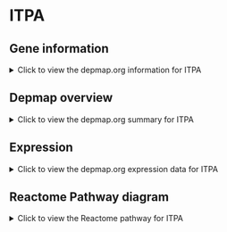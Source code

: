 <h1>ITPA</h1>

<h2>Gene information</h2>
<details>
  <summary>Click to view the depmap.org information for ITPA</summary>
  <p><a href="https://depmap.org/portal/gene/ITPA?tab=about" target="_BLANK">Open page in a new tab...</a></p>
  <iframe src="https://depmap.org/portal/gene/ITPA?tab=about" style="border:none;width:100%;height:800px"></iframe>
</details>

<h2>Depmap overview</h2>
<details>
  <summary>Click to view the depmap.org summary for ITPA</summary>
  <p><a href="https://depmap.org/portal/gene/ITPA?tab=overview" target="_BLANK">Open page in a new tab...</a></p>
  <iframe src="https://depmap.org/portal/gene/ITPA?tab=overview" style="border:none;width:100%;height:800px"></iframe>
</details>

<h2>Expression</h2>
<details>
  <summary>Click to view the depmap.org expression data for ITPA</summary>
  <p><a href="https://depmap.org/portal/gene/ITPA?tab=characterization" target="_BLANK">Open page in a new tab...</a></p>
  <iframe src="https://depmap.org/portal/gene/ITPA?tab=characterization" style="border:none;width:100%;height:800px"></iframe>
</details>



<h2>Reactome Pathway diagram</h2>
<details>
  <summary>Click to view the Reactome pathway for ITPA</summary>
  <p><a href="https://reactome.org/PathwayBrowser/#/R-HSA-74259" target="_BLANK">Open page in a new tab...</a></p>
  <p>Purine catabolism</p>
<iframe src="https://reactome.org/PathwayBrowser/#/R-HSA-74259" style="border:none;width:100%;height:800px"></iframe>
</details>



